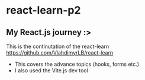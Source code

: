 # react-learn-p2
## My React.js journey :>
This is the continutation of the react-learn https://github.com/VlahdimyrLB/react-learn
- This covers the advance topics (hooks, forms etc.)
- I also used the Vite.js dev tool
